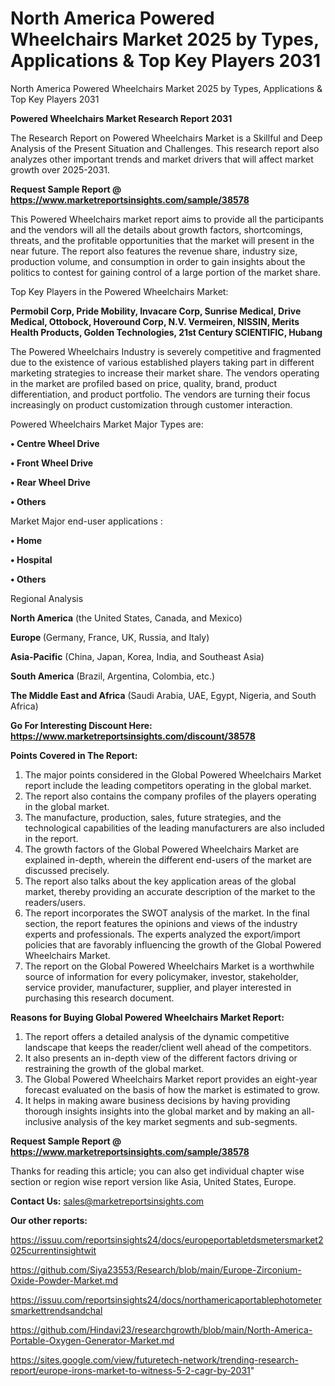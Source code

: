 # North America Powered Wheelchairs Market 2025 by Types, Applications & Top Key Players 2031
North America Powered Wheelchairs Market 2025 by Types, Applications & Top Key Players 2031

<strong>Powered Wheelchairs Market Research Report 2031</strong>

The Research Report on Powered Wheelchairs Market is a Skillful and Deep Analysis of the Present Situation and Challenges. This research report also analyzes other important trends and market drivers that will affect market growth over 2025-2031.

<strong>Request Sample Report @ <a href=https://www.marketreportsinsights.com/sample/38578>https://www.marketreportsinsights.com/sample/38578</a></strong>

This Powered Wheelchairs market report aims to provide all the participants and the vendors will all the details about growth factors, shortcomings, threats, and the profitable opportunities that the market will present in the near future. The report also features the revenue share, industry size, production volume, and consumption in order to gain insights about the politics to contest for gaining control of a large portion of the market share.

Top Key Players in the Powered Wheelchairs Market:

<strong>Permobil Corp, Pride Mobility, Invacare Corp, Sunrise Medical, Drive Medical, Ottobock, Hoveround Corp, N.V. Vermeiren, NISSIN, Merits Health Products, Golden Technologies, 21st Century SCIENTIFIC, Hubang</strong>

The Powered Wheelchairs Industry is severely competitive and fragmented due to the existence of various established players taking part in different marketing strategies to increase their market share. The vendors operating in the market are profiled based on price, quality, brand, product differentiation, and product portfolio. The vendors are turning their focus increasingly on product customization through customer interaction.

Powered Wheelchairs Market Major Types are:

<strong>•  Centre Wheel Drive

•  Front Wheel Drive

•  Rear Wheel Drive

•  Others</strong>

Market Major end-user applications :

<strong>•  Home

•  Hospital

•  Others</strong>

Regional Analysis

</u><strong><b>North America</b></strong> (the United States, Canada, and Mexico)

<strong><b>Europe </b></strong>(Germany, France, UK, Russia, and Italy)

<strong><b>Asia-Pacific</b></strong> (China, Japan, Korea, India, and Southeast Asia)

<strong><b>South America</b></strong> (Brazil, Argentina, Colombia, etc.)

<strong><b>The Middle East and Africa</b></strong> (Saudi Arabia, UAE, Egypt, Nigeria, and South Africa)

<strong>Go For Interesting Discount Here: <a href=https://www.marketreportsinsights.com/discount/38578>https://www.marketreportsinsights.com/discount/38578</a></strong>

<strong>Points Covered in The Report:</strong>
<ol>
  <li>The major points considered in the Global Powered Wheelchairs Market report include the leading competitors operating in the global market.</li>
  <li>The report also contains the company profiles of the players operating in the global market.</li>
  <li>The manufacture, production, sales, future strategies, and the technological capabilities of the leading manufacturers are also included in the report.</li>
  <li>The growth factors of the Global Powered Wheelchairs Market are explained in-depth, wherein the different end-users of the market are discussed precisely.</li>
  <li>The report also talks about the key application areas of the global market, thereby providing an accurate description of the market to the readers/users.</li>
  <li>The report incorporates the SWOT analysis of the market. In the final section, the report features the opinions and views of the industry experts and professionals. The experts analyzed the export/import policies that are favorably influencing the growth of the Global Powered Wheelchairs Market.</li>
  <li>The report on the Global Powered Wheelchairs Market is a worthwhile source of information for every policymaker, investor, stakeholder, service provider, manufacturer, supplier, and player interested in purchasing this research document.</li>
</ol>
<strong>Reasons for Buying Global Powered Wheelchairs Market Report:</strong>

<ol>
  <li>The report offers a detailed analysis of the dynamic competitive landscape that keeps the reader/client well ahead of the competitors.</li>
  <li>It also presents an in-depth view of the different factors driving or restraining the growth of the global market.</li>
  <li>The Global Powered Wheelchairs Market report provides an eight-year forecast evaluated on the basis of how the market is estimated to grow.</li>
  <li>It helps in making aware business decisions by having providing thorough insights insights into the global market and by making an all-inclusive analysis of the key market segments and sub-segments.</li>
</ol>
<strong>Request Sample Report @ <a href=https://www.marketreportsinsights.com/sample/38578>https://www.marketreportsinsights.com/sample/38578</a></strong>


Thanks for reading this article; you can also get individual chapter wise section or region wise report version like Asia, United States, Europe.

<strong>Contact Us:</strong>
sales@marketreportsinsights.com

<strong>Our other reports:</strong>

<a href=https://issuu.com/reportsinsights24/docs/europeportabletdsmetersmarket2025currentinsightwit>https://issuu.com/reportsinsights24/docs/europeportabletdsmetersmarket2025currentinsightwit</a>

<a href=https://github.com/Siya23553/Research/blob/main/Europe-Zirconium-Oxide-Powder-Market.md>https://github.com/Siya23553/Research/blob/main/Europe-Zirconium-Oxide-Powder-Market.md</a>

<a href=https://issuu.com/reportsinsights24/docs/northamericaportablephotometersmarkettrendsandchal>https://issuu.com/reportsinsights24/docs/northamericaportablephotometersmarkettrendsandchal</a>

<a href=https://github.com/Hindavi23/researchgrowth/blob/main/North-America-Portable-Oxygen-Generator-Market.md>https://github.com/Hindavi23/researchgrowth/blob/main/North-America-Portable-Oxygen-Generator-Market.md</a>

<a href=https://sites.google.com/view/futuretech-network/trending-research-report/europe-irons-market-to-witness-5-2-cagr-by-2031>https://sites.google.com/view/futuretech-network/trending-research-report/europe-irons-market-to-witness-5-2-cagr-by-2031</a>"
